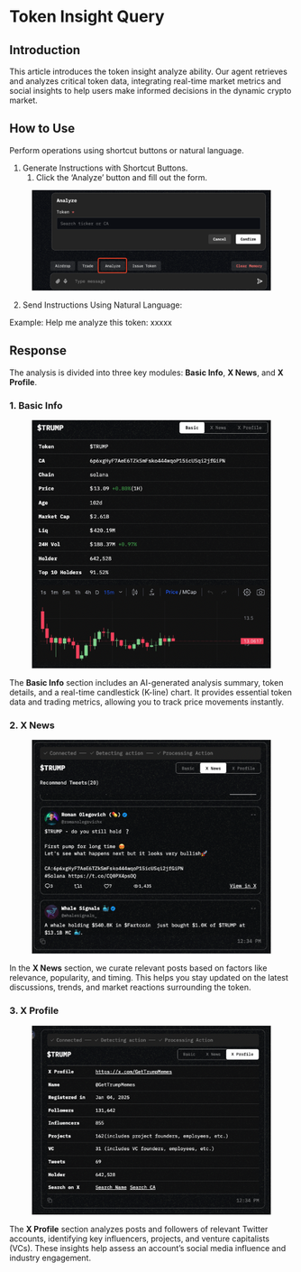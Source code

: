 # Token Insight Query

## **Introduction**

This article introduces the token insight analyze ability. Our agent retrieves and analyzes critical token data, integrating real-time market metrics and social insights to help users make informed decisions in the dynamic crypto market.

## **How to Use**

Perform operations using shortcut buttons or natural language.

1. Generate Instructions with Shortcut Buttons.
   1. Click the ‘Analyze’ button and fill out the form.&#x20;

<figure><img src="../../.gitbook/assets/image (1).png" alt=""><figcaption></figcaption></figure>

2. Send Instructions Using Natural Language:&#x20;

Example: Help me analyze this token: xxxxx

## Response

The analysis is divided into three key modules: **Basic Info**, **X News**, and **X Profile**.

### 1. Basic Info

<figure><img src="../../.gitbook/assets/Screen Shot 2025-04-30 at 12.35.17 PM.png" alt=""><figcaption></figcaption></figure>



The **Basic Info** section includes an AI-generated analysis summary, token details, and a real-time candlestick (K-line) chart. It provides essential token data and trading metrics, allowing you to track price movements instantly.

### 2. X News

<figure><img src="../../.gitbook/assets/Screen Shot 2025-04-30 at 12.38.34 PM.png" alt=""><figcaption></figcaption></figure>

In the **X News** section, we curate relevant posts based on factors like relevance, popularity, and timing. This helps you stay updated on the latest discussions, trends, and market reactions surrounding the token.

### 3. X Profile

<figure><img src="../../.gitbook/assets/Screen Shot 2025-04-30 at 12.37.15 PM.png" alt=""><figcaption></figcaption></figure>

The **X Profile** section analyzes posts and followers of relevant Twitter accounts, identifying key influencers, projects, and venture capitalists (VCs). These insights help assess an account’s social media influence and industry engagement.

